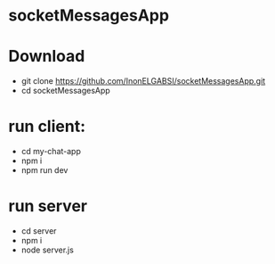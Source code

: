 # socketMessagesApp
# Download

* git clone https://github.com/InonELGABSI/socketMessagesApp.git
* cd socketMessagesApp

# run client:
* cd my-chat-app
* npm i
* npm run dev

# run server
* cd server
* npm i
* node server.js


